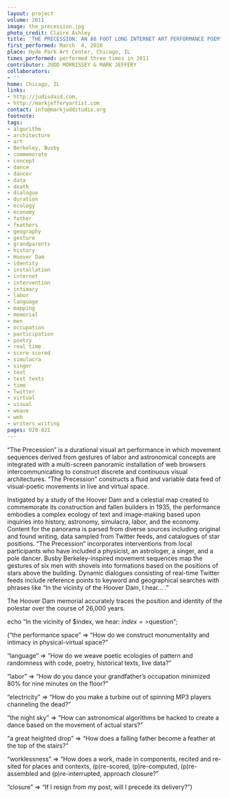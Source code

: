 ```yaml
---
layout: project
volume: 2011
image: the_precession.jpg
photo_credit: Claire Ashley
title: 'THE PRECESSION: AN 80 FOOT LONG INTERNET ART PERFORMANCE POEM'
first_performed: March  4, 2010
place: Hyde Park Art Center, Chicago, IL
times_performed: performed three times in 2011
contributor: JUDD MORRISSEY & MARK JEFFERY
collaborators:
- ''
home: Chicago, IL
links:
- http://judisdaid.com,
- http://markjefferyartist.com
contact: info@markjuddstudio.org
footnote: 
tags:
- algorithm
- architecture
- art
- Berkeley, Busby
- commemorate
- concept
- dance
- dancer
- data
- death
- dialogue
- duration
- ecology
- economy
- father
- feathers
- geography
- gesture
- grandparents
- history
- Hoover Dam
- identity
- installation
- internet
- intervention
- intimacy
- labor
- language
- mapping
- memorial
- men
- occupation
- participation
- poetry
- real time
- score scored
- simulacra
- singer
- text
- text texts
- time
- Twitter
- virtual
- visual
- weave
- web
- writers writing
pages: 020-021
---
```


“The Precession” is a durational visual art performance in which movement sequences derived from gestures of labor and astronomical concepts are integrated with a multi-screen panoramic installation of web browsers intercommunicating to construct discrete and continuous visual architectures. “The Precession” constructs a fluid and variable data feed of visual-poetic movements in live and virtual space.

Instigated by a study of the Hoover Dam and a celestial map created to commemorate its construction and fallen builders in 1935, the performance embodies a complex ecology of text and image-making based upon inquiries into history, astronomy, simulacra, labor, and the economy. Content for the panorama is parsed from diverse sources including original and found writing, data sampled from Twitter feeds, and catalogues of star positions. “The Precession” incorporates interventions from local participants who have included a physicist, an astrologer, a singer, and a pole dancer. Busby Berkeley-inspired movement sequences map the gestures of six men with shovels into formations based on the positions of stars above the building. Dynamic dialogues consisting of real-time Twitter feeds include reference points to keyword and geographical searches with phrases like “In the vicinity of the Hoover Dam, I hear… .”

The Hoover Dam memorial accurately traces the position and identity of the polestar over the course of 26,000 years. 

echo “In the vicinity of $index, we hear: $index=>$question”;

(“the performance space” => “How do we construct monumentality and intimacy in physical-virtual space?”

“language” => “How do we weave poetic ecologies of pattern and randomness with code, poetry, historical texts, live data?”

“labor” => “How do you dance your grandfather’s occupation minimized 80% for nine minutes on the floor?” 

“electricity” => “How do you make a turbine out of spinning MP3 players channeling the dead?”

“the night sky” => “How can astronomical algorithms be hacked to create a dance based on the movement of actual stars?” 

“a great heighted drop” => “How does a falling father become a feather at the top of the stairs?”

“worklessness” => “How does a work, made in components, recited and re-sited for places and contexts, (p)re-scored, (p)re-computed, (p)re-assembled and (p)re-interrupted, approach closure?” 

“closure” => “If I resign from my post, will I precede its delivery?”)
